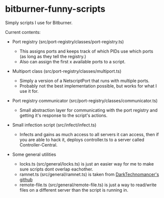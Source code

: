 # bitburner-funny-scripts

Simply scripts I use for Bitburner.

Current contents:

- Port registry (src/port-registry/classes/port-registry.ts)
    - This assigns ports and keeps track of which PIDs use which ports (as long as they tell the registry.)
    - Also can assign the first x available ports to a script.

- Multiport class (src/port-registry/classes/multiport.ts)
    - Simply a version of a NetscriptPort that runs with multiple ports.
    - Probably not the best implementation possible, but works for what I use it for.

- Port registry communicator (src/port-registry/classes/communicator.ts)
    - Small abstraction layer for communicating with the port registry and getting it's response to the script's actions.

- Small infection script (src/infect/infect.ts)
    - Infects and gains as much access to all servers it can access, then if you are able to hack it, deploys controller.ts to a server called Controller-Central.

- Some general utilities
    - locks.ts (src/general/locks.ts) is just an easier way for me to make sure scripts dont overlap eachother.
    - ramnet.ts (src/general/ramnet.ts) is taken from [DarkTechnomancer's github](https://github.com/DarkTechnomancer/darktechnomancer.github.io)
    - remote-file.ts (src/general/remote-file.ts) is just a way to read/write files on a different server than the script is running in.